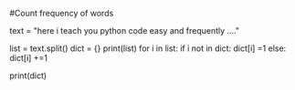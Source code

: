 #Count frequency of words 

text = "here i teach you python code easy and frequently ...."

list = text.split()
dict = {}
print(list)
for i in list:
    if i not in dict:
        dict[i] =1
    else:
        dict[i] +=1
        
print(dict)
